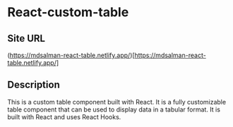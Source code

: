 # React-custom-table

## Site URL
(https://mdsalman-react-table.netlify.app/)[https://mdsalman-react-table.netlify.app/]

## Description

This is a custom table component built with React. It is a fully customizable table component that can be used to display data in a tabular format. It is built with React and uses React Hooks.
 